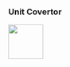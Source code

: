 <h3>Unit Covertor</h3>
<image src="![app](https://github.com/user-attachments/assets/7d48d7c4-bb62-42b3-8605-8ffb0748cedf)", width= 70dp ,height=100dp/>
